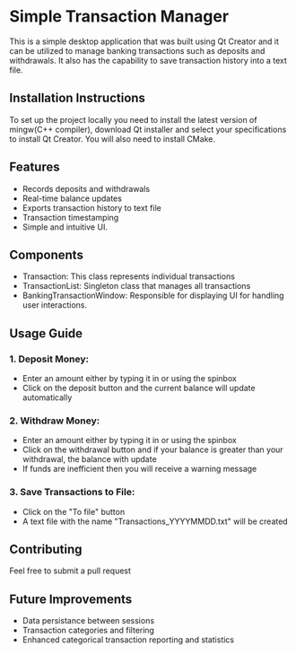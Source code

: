 # Simple Transaction Manager
This is a simple desktop application that was built using Qt Creator and it can be utilized to manage banking transactions such as deposits and withdrawals. It also has the capability to save transaction history into a text file.

## Installation Instructions
To set up the project locally you need to install the latest version of mingw(C++ compiler), download Qt installer and select your specifications to install Qt Creator. You will also need to install CMake.

## Features
- Records deposits and withdrawals
- Real-time balance updates
- Exports transaction history to text file
- Transaction timestamping
- Simple and intuitive UI.

## Components
- Transaction: This class represents individual transactions
- TransactionList: Singleton class that manages all transactions
- BankingTransactionWindow: Responsible for displaying UI for handling user interactions.

## Usage Guide
### 1. Deposit Money:
   - Enter an amount either by typing it in or using the spinbox
   - Click on the deposit button and the current balance will update automatically
     
### 2. Withdraw Money:
   - Enter an amount either by typing it in or using the spinbox
   - Click on the withdrawal button and if your balance is greater than your withdrawal, the balance with update
   - If funds are inefficient then you will receive a warning message
     
### 3. Save Transactions to File:
   - Click on the "To file" button
   - A text file with the name "Transactions_YYYYMMDD.txt" will be created

## Contributing
Feel free to submit a pull request

## Future Improvements
- Data persistance between sessions
- Transaction categories and filtering
- Enhanced categorical transaction reporting and statistics
